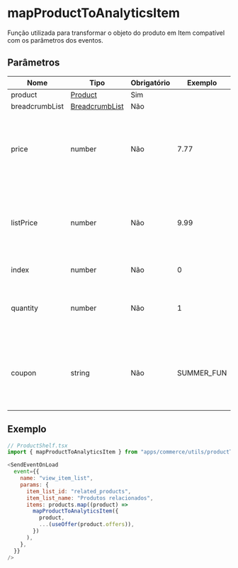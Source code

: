 # mapProductToAnalyticsItem

Função utilizada para transformar o objeto do produto em Item compatível com os parâmetros dos eventos.

## Parâmetros

| Nome | Tipo | Obrigatório | Exemplo | Descrição |
|---|---|---|---|---|
| product | [Product](https://github.com/deco-cx/apps/blob/main/commerce/types.ts#L360) | Sim | | |
| breadcrumbList | [BreadcrumbList](https://github.com/deco-cx/apps/blob/main/commerce/types.ts#L425) | Não | | |
| price | number | Não | 7.77 | O preço de oferta de um produto ou de um componente de preço quando anexado a PriceSpecification e seus subtipos. |
| listPrice | number | Não | 9.99 | Representa o preço de tabela (o preço pelo qual um produto é realmente anunciado) de um produto oferecido. |
| index | number | Não | 0 | Índice/posição do item em uma lista. |
| quantity | number | Não | 1 | Quantidade do item.<br>Se não for definido, quantity vai usar o valor "1". |
| coupon | string | Não | SUMMER_FUN | Nome/código do cupom associado ao evento.<br>Os parâmetros `coupon` no nível do evento e do item são independentes. |

## Exemplo

```js
// ProductShelf.tsx
import { mapProductToAnalyticsItem } from "apps/commerce/utils/productToAnalyticsItem.ts";

<SendEventOnLoad
  event={{
    name: "view_item_list",
    params: {
      item_list_id: "related_products",
      item_list_name: "Produtos relacionados",
      items: products.map((product) =>
        mapProductToAnalyticsItem({
          product,
          ...(useOffer(product.offers)),
        })
      ),
    },
  }}
/>
```

